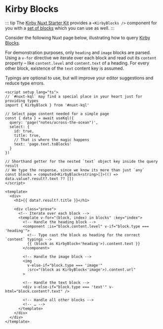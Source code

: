 # Kirby Blocks

::: tip
The [Kirby Nuxt Starter Kit](https://github.com/johannschopplich/kirby-nuxt-starterkit) provides a `<KirbyBlocks />` component for you with a [set of blocks](https://github.com/johannschopplich/kirby-nuxt-starterkit/tree/main/components/Kirby/Block) which you can use as well.
:::

Consider the following Nuxt page below, illustrating how to query [Kirby Blocks](https://getkirby.com/docs/reference/panel/fields/blocks).

For demonstration purposes, only `heading` and `image` blocks are parsed. Using a `v-for` directive we iterate over each block and read out its `content` property – like `content.level` and `content.text` of a heading. For every other block, existence of the `text` content key is assumed.

Typings are optional to use, but will improve your editor suggestions and reduce type errors.

```vue
<script setup lang="ts">
// `#nuxt-kql` may find a special place in your heart just for providing types
import { KirbyBlock } from '#nuxt-kql'

// Select page content needed for a simple page
const { data } = await useKql({
  query: 'page("notes/across-the-ocean")',
  select: {
    id: true,
    title: true,
    // That is where the magic happens
    text: 'page.text.toBlocks'
  }
})

// Shorthand getter for the nested `text` object key inside the query result
// We type the response, since we know its more than just `any`
const blocks = computed<KirbyBlock<string>[]>(() => data.value?.result?.text ?? [])
</script>

<template>
  <div>
    <h1>{{ data?.result?.title }}</h1>

    <div class="prose">
      <!-- Iterate over each block -->
      <template v-for="(block, index) in blocks" :key="index">
        <!-- Handle the heading block -->
        <component :is="block.content.level" v-if="block.type === 'heading'">
          <!-- Type cast the block as heading for the correct `content` typings -->
          {{ (block as KirbyBlock<'heading'>).content.text }}
        </component>

        <!-- Handle the image block -->
        <img
          v-else-if="block.type === 'image'"
          :src="(block as KirbyBlock<'image'>).content.url"
        >

        <!-- Handle the text block -->
        <div v-else-if="block.type === 'text'" v-html="block.content?.text" />

        <!-- Handle all other blocks -->
        <!-- … -->
      </template>
    </div>
  </div>
</template>
```
